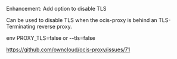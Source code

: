 Enhancement: Add option to disable TLS

Can be used to disable TLS when the ocis-proxy is behind an
TLS-Terminating reverse proxy.

env PROXY_TLS=false or --tls=false

https://github.com/owncloud/ocis-proxy/issues/71
